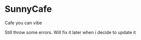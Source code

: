 # SunnyCafe
Cafe you can vibe


Still throw some errors. Will fix it later when i decide to update it
